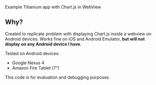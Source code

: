 Example Titianium app with Chart.js in WebView

## Why?

Created to replicate problem with displaying Chart.js inside a webview on
Android devices. Works fine on iOS and Android Emulator, **but will not display
on any Android device I have**.

Tested on Android devices:

 - Google Nexus 4
 - Amazon Fire Tablet (7")

This code is for evaluation and debugging purposes.
